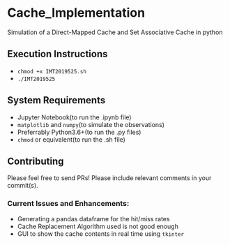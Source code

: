 # Cache_Implementation
Simulation of a Direct-Mapped Cache and Set Associative Cache in python  


## Execution Instructions
- ```chmod +x IMT2019525.sh```
- ```./IMT2019525```


## System Requirements  
- Jupyter Notebook(to run the .ipynb file)
- ```matplotlib``` and ```numpy```(to simulate the observations)
- Preferrably Python3.6+(to run the .py files)
- ```chmod``` or equivalent(to run the .sh file)

## Contributing  
Please feel free to send PRs! Please include relevant comments in your commit(s).  

### Current Issues and Enhancements:
- Generating a pandas dataframe for the hit/miss rates  
- Cache Replacement Algorithm used is not good enough   
- GUI to show the cache contents in real time using ```tkinter``` 
